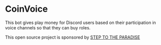# CoinVoice

This bot gives play money for Discord users based on their participation in voice channels so that they can buy roles.

This open source project is sponsored by [STEP TO THE PARADISE](https://discord.gg/NW7xFgw)

